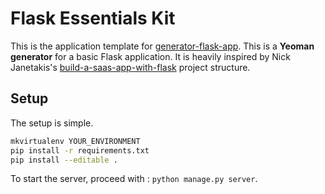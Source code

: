 # Flask Essentials Kit

This is the application template for [generator-flask-app](https://github.com/anthonyvallee/generator-flask-essentials-kit).
This is a **Yeoman generator** for a basic Flask application.
It is heavily inspired by Nick Janetakis's [build-a-saas-app-with-flask](https://github.com/nickjj/build-a-saas-app-with-flask) project structure.

## Setup
The setup is simple.
```sh
mkvirtualenv YOUR_ENVIRONMENT
pip install -r requirements.txt
pip install --editable .
```

To start the server, proceed with : `python manage.py server`.
